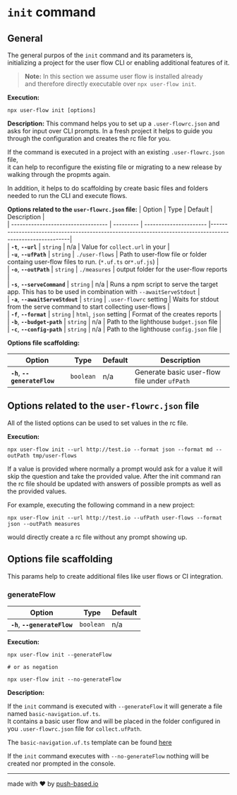 # `init` command

## General

The general purpos of the `init` command and its parameters is,  
initializing a project for the user flow CLI or enabling additional features of it.
 
> **Note:**
> In this section we assume user flow is installed already  
> and therefore directly executable over `npx user-flow init`.   
 
**Execution:**   
```
npx user-flow init [options]
```  

**Description:**
This command helps you to set up a `.user-flowrc.json` and asks for input over CLI prompts.
In a fresh project it helps to guide you through the configuration and creates the rc file for you.

If the command is executed in a project with an existing `.user-flowrc.json` file,  
it can help to reconfigure the existing file or migrating to a new release by walking through the propmts again.

In addition, it helps to do scaffolding by create basic files and folders needed to run the CLI and execute flows.

**Options related to the `user-flowrc.json` file:** 
|  Option                            |  Type     | Default                | Description                                                                                              |  
| ---------------------------------- | --------- | ---------------------- |----------------------------------------------------------------------------------------------------------|  
| **`-t`**, **`--url`**              | `string`  | n/a                    | Value for `collect.url` in your                                                                                            |  
| **`-u`**, **`--ufPath`**           | `string`  | `./user-flows`         | Path to user-flow file or folder containg user-flow files to run. (`*.uf.ts` or`*.uf.js`)                |  
| **`-o`**, **`--outPath`**          | `string`  | `./measures`           | output folder for the user-flow reports                                                                  |  
| **`-s`**, **`--serveCommand`**     | `string`  | n/a                    | Runs a npm script to serve the target app. This has to be used in combination with `--awaitServeStdout`  |  
| **`-a`**, **`--awaitServeStdout`** | `string`  | `.user-flowrc` setting | Waits for stdout from the serve command to start collecting user-flows                                   |  
| **`-f`**, **`--format`**           | `string`  | `html`, `json` setting | Format of the creates reports                                                                            |  
| **`-b`**, **`--budget-path`**      | `string`  | n/a                    | Path to the lighthouse `budget.json` file                                                                |  
| **`-c`**, **`--config-path`**      | `string`  | n/a                    | Path to the lighthouse `config.json` file                                                                |  

**Options file scaffolding:**  

|  Option                            |  Type     | Default                | Description                                                                                              |  
| ---------------------------------- | --------- | ---------------------- |----------------------------------------------------------------------------------------------------------|  
| **`-h`**, **`--generateFlow`**     | `boolean` | n/a                    | Generate basic user-flow file under `ufPath`                                                             |    

## Options related to the `user-flowrc.json` file  

All of the listed options can be used to set values in the rc file. 

**Execution:**   
```
npx user-flow init --url http://test.io --format json --format md --outPath tmp/user-flows
```  

If a value is provided where normally a prompt would ask for a value it will skip the question and take the provided value.
After the init command ran the rc file should be updated with answers of possible prompts as well as the provided values.

For example, executing the following command in a new project:
```
npx user-flow init --url http://test.io --ufPath user-flows --format json --outPath measures
```  

would directly create a rc file without any prompt showing up.

## Options file scaffolding

This params help to create additional files like user flows or CI integration.

### generateFlow

|  Option                            |  Type     | Default                |   
| ---------------------------------- | --------- | ---------------------- |  
| **`-h`**, **`--generateFlow`**     | `boolean` | n/a                    |

**Execution:**   
```
npx user-flow init --generateFlow
  
# or as negation

npx user-flow init --no-generateFlow
```  

**Description:**   

If the `init` command is executed with `--generateFlow` it will generate a file named `basic-navigation.uf.ts`.  
It contains a basic user flow and will be placed in the folder configured in you `.user-flowrc.json` file for `collect.ufPath`.

The `basic-navigation.uf.ts` template can be found [here](https://github.com/push-based/user-flow/blob/ba6a8d4fbf8060bea067e0fa3528611be5653ddf/packages/cli/src/lib/commands/init/static/basic-navigation.uf.ts#L2)
 
If the `init` command executes with `--no-generateFlow` nothing will be created nor prompted in the console.

---

made with ❤ by [push-based.io](https://www.push-based.io)
